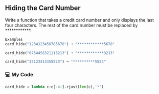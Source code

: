 ## Hiding the Card Number

Write a function that takes a credit card number and only displays the last four characters. The rest of the card number must be replaced by ************.
```python
Examples
card_hide("1234123456785678") ➞ "************5678"

card_hide("8754456321113213") ➞ "************3213"

card_hide("35123413355523") ➞ "**********5523"
```
### :computer: My Code
```python
card_hide = lambda c:c[-4:].rjust(len(c),'*')
```
